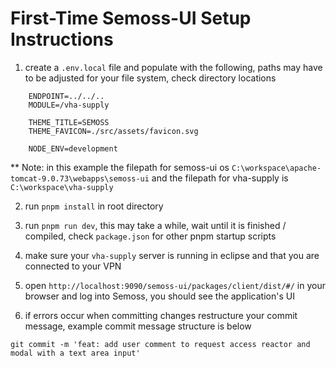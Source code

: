 # First-Time Semoss-UI Setup Instructions

1. create a `.env.local` file and populate with the following, paths may have to be adjusted for your file system, check directory locations

```
    ENDPOINT=../../..
    MODULE=/vha-supply

    THEME_TITLE=SEMOSS
    THEME_FAVICON=./src/assets/favicon.svg

    NODE_ENV=development
```

** Note: in this example the filepath for semoss-ui os `C:\workspace\apache-tomcat-9.0.73\webapps\semoss-ui` and the filepath for vha-supply is `C:\workspace\vha-supply`

2. run `pnpm install` in root directory

3. run `pnpm run dev`, this may take a while, wait until it is finished / compiled, check `package.json` for other pnpm startup scripts

4. make sure your `vha-supply` server is running in eclipse and that you are connected to your VPN

5. open `http://localhost:9090/semoss-ui/packages/client/dist/#/` in your browser and log into Semoss, you should see the application's UI

6. if errors occur when committing changes restructure your commit message, example commit message structure is below

```
git commit -m 'feat: add user comment to request access reactor and modal with a text area input'
```